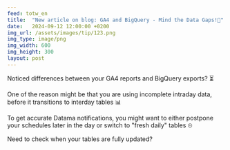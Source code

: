 ```yaml
---
feed: totw_en
title:  "New article on blog: GA4 and BigQuery - Mind the Data Gaps!🚦"
date:   2024-09-12 12:00:00 +0200
img_url: /assets/images/tip/123.png
img_type: image/png
img_width: 600
img_height: 300
layout: post
---
```


Noticed differences between your GA4 reports and BigQuery exports? ⏳

One of the reason might be that you are using incomplete intraday data, before it transitions to interday tables 📊

To get accurate Datama notifications, you might want to either postpone your schedules later in the day or switch to "fresh daily" tables ⏲

Need to check when your tables are fully updated?